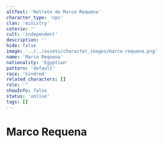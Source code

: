 ```yaml
---
altText: 'Retrato de Marco Requena'
character_type: 'npc'
clan: 'ministry'
coterie: ''
cult: 'independent'
description: ''
hide: false
image: '../../assets/character_images/marco-requena.png'
name: 'Marco Requena'
nationality: 'Egyptian'
pattern: 'default'
race: 'kindred'
related_characters: []
role: ''
showInfo: false
status: 'unlive'
tags: []
---
```


# Marco Requena
